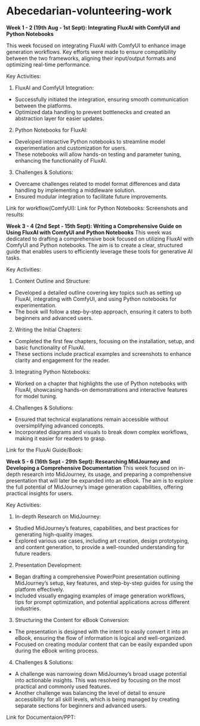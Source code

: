 # Abecedarian-volunteering-work

**Week 1 - 2 (19th Aug - 1st Sept): Integrating FluxAI with ComfyUI and Python Notebooks**

This week focused on integrating FluxAI with ComfyUI to enhance image generation workflows. Key efforts were made to ensure compatibility between the two frameworks, aligning their input/output formats and optimizing real-time performance.

Key Activities:

1. FluxAI and ComfyUI Integration:

- Successfully initiated the integration, ensuring smooth communication between the platforms.
- Optimized data handling to prevent bottlenecks and created an abstraction layer for easier updates.

2. Python Notebooks for FluxAI:

- Developed interactive Python notebooks to streamline model experimentation and customization for users.
- These notebooks will allow hands-on testing and parameter tuning, enhancing the functionality of FluxAI.

3. Challenges & Solutions:

- Overcame challenges related to model format differences and data handling by implementing a middleware solution.
- Ensured modular integration to facilitate future improvements.

Link for workflow(ComfyUI):
Link for Python Notebooks:
Screenshots and results:

**Week 3 - 4 (2nd Sept - 15th Sept): Writing a Comprehensive Guide on Using FluxAI with ComfyUI and Python Notebooks**
This week was dedicated to drafting a comprehensive book focused on utilizing FluxAI with ComfyUI and Python notebooks. The aim is to create a clear, structured guide that enables users to efficiently leverage these tools for generative AI tasks.

Key Activities:

1. Content Outline and Structure:

- Developed a detailed outline covering key topics such as setting up FluxAI, integrating with ComfyUI, and using Python notebooks for experimentation.
- The book will follow a step-by-step approach, ensuring it caters to both beginners and advanced users.

2. Writing the Initial Chapters:

- Completed the first few chapters, focusing on the installation, setup, and basic functionality of FluxAI.
- These sections include practical examples and screenshots to enhance clarity and engagement for the reader.

3. Integrating Python Notebooks:

- Worked on a chapter that highlights the use of Python notebooks with FluxAI, showcasing hands-on demonstrations and interactive features for model tuning.

4. Challenges & Solutions:

- Ensured that technical explanations remain accessible without oversimplifying advanced concepts.
- Incorporated diagrams and visuals to break down complex workflows, making it easier for readers to grasp.

Link for the FluxAi Guide/Book:

**Week 5 - 6 (16th Sept - 29th Sept): Researching MidJourney and Developing a Comprehensive Documentation**
This week focused on in-depth research into MidJourney, its usage, and preparing a comprehensive presentation that will later be expanded into an eBook. The aim is to explore the full potential of MidJourney’s image generation capabilities, offering practical insights for users.

Key Activities:

1. In-depth Research on MidJourney:

- Studied MidJourney’s features, capabilities, and best practices for generating high-quality images.
- Explored various use cases, including art creation, design prototyping, and content generation, to provide a well-rounded understanding for future readers.

2. Presentation Development:

- Began drafting a comprehensive PowerPoint presentation outlining MidJourney’s setup, key features, and step-by-step guides for using the platform effectively.
- Included visually engaging examples of image generation workflows, tips for prompt optimization, and potential applications across different industries.

3. Structuring the Content for eBook Conversion:

- The presentation is designed with the intent to easily convert it into an eBook, ensuring the flow of information is logical and well-organized.
- Focused on creating modular content that can be easily expanded upon during the eBook writing process.

4. Challenges & Solutions:

- A challenge was narrowing down MidJourney’s broad usage potential into actionable insights. This was resolved by focusing on the most practical and commonly used features.
- Another challenge was balancing the level of detail to ensure accessibility for all skill levels, which is being managed by creating separate sections for beginners and advanced users.

Link for Documentaion/PPT:
